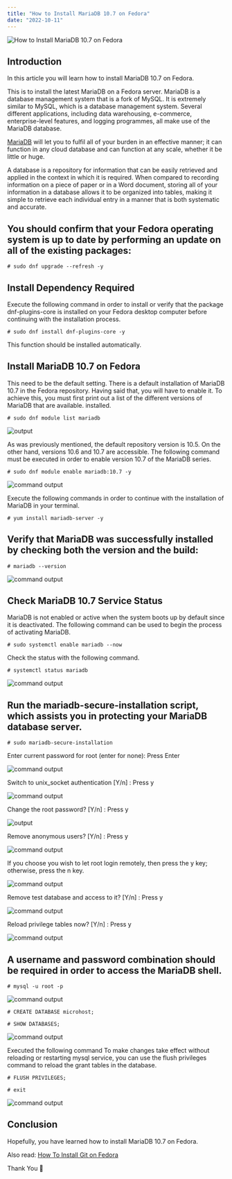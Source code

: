 ```yaml
---
title: "How to Install MariaDB 10.7 on Fedora"
date: "2022-10-11"
---
```


![How to Install MariaDB 10.7 on Fedora](images/How-to-Install-MariaDB-10.7-on-Fedora_utho.jpg)

## Introduction

In this article you will learn how to install MariaDB 10.7 on Fedora.

This is to install the latest MariaDB on a Fedora server. MariaDB is a database management system that is a fork of MySQL. It is extremely similar to MySQL, which is a database management system. Several different applications, including data warehousing, e-commerce, enterprise-level features, and logging programmes, all make use of the MariaDB database.

[MariaDB](https://en.wikipedia.org/wiki/MariaDB) will let you to fulfil all of your burden in an effective manner; it can function in any cloud database and can function at any scale, whether it be little or huge.

A database is a repository for information that can be easily retrieved and applied in the context in which it is required. When compared to recording information on a piece of paper or in a Word document, storing all of your information in a database allows it to be organized into tables, making it simple to retrieve each individual entry in a manner that is both systematic and accurate.

## You should confirm that your Fedora operating system is up to date by performing an update on all of the existing packages:

```
# sudo dnf upgrade --refresh -y
```

## Install Dependency Required

Execute the following command in order to install or verify that the package dnf-plugins-core is installed on your Fedora desktop computer before continuing with the installation process.

```
# sudo dnf install dnf-plugins-core -y
```

This function should be installed automatically.

## Install MariaDB 10.7 on Fedora

This need to be the default setting. There is a default installation of MariaDB 10.7 in the Fedora repository. Having said that, you will have to enable it. To achieve this, you must first print out a list of the different versions of MariaDB that are available. installed.

```
# sudo dnf module list mariadb
```

![output](images/image-350.png)

As was previously mentioned, the default repository version is 10.5. On the other hand, versions 10.6 and 10.7 are accessible. The following command must be executed in order to enable version 10.7 of the MariaDB series.

```
# sudo dnf module enable mariadb:10.7 -y
```

![command output](images/image-351.png)

Execute the following commands in order to continue with the installation of MariaDB in your terminal.

```
# yum install mariadb-server -y
```

## Verify that MariaDB was successfully installed by checking both the version and the build:

```
# mariadb --version
```

![command output](images/image-352.png)

## Check MariaDB 10.7 Service Status

MariaDB is not enabled or active when the system boots up by default since it is deactivated. The following command can be used to begin the process of activating MariaDB.

```
# sudo systemctl enable mariadb --now
```

Check the status with the following command.

```
# systemctl status mariadb
```

![command output](images/image-353.png)

## Run the mariadb-secure-installation script, which assists you in protecting your MariaDB database server.

```
# sudo mariadb-secure-installation
```

Enter current password for root (enter for none): Press Enter

![command output](images/image-349.png)

Switch to unix\_socket authentication \[Y/n\] : Press y

![command output](images/image-340.png)

Change the root password? \[Y/n\] : Press y

![output](images/image-341.png)

Remove anonymous users? \[Y/n\] : Press y

![command output](images/image-342.png)

If you choose you wish to let root login remotely, then press the y key; otherwise, press the n key.

![command output](images/image-343.png)

Remove test database and access to it? \[Y/n\] : Press y

![command output](images/image-344.png)

Reload privilege tables now? \[Y/n\] : Press y

![command output](images/image-345.png)

## A username and password combination should be required in order to access the MariaDB shell.

```
# mysql -u root -p
```

![command output](images/image-346.png)

```
# CREATE DATABASE microhost;
```

```
# SHOW DATABASES;
```

![command output](images/image-347.png)

Executed the following command To make changes take effect without reloading or restarting mysql service, you can use the flush privileges command to reload the grant tables in the database.

```
# FLUSH PRIVILEGES;
```

```
# exit
```

![command output](images/image-348.png)

## Conclusion

Hopefully, you have learned how to install MariaDB 10.7 on Fedora.

Also read: [How To Install Git on Fedora](https://utho.com/docs/tutorial/how-to-install-git-on-fedora/)

Thank You 🙂
